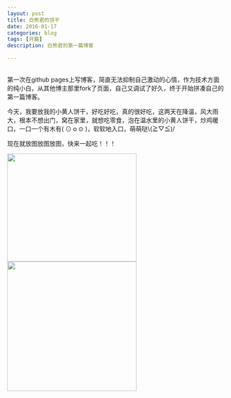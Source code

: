 ```yaml
---
layout: post
title: 白熊君的饼干
date: 2016-01-17
categories: blog
tags: [开篇]
description: 白熊君的第一篇博客

---
```


  <br>第一次在github pages上写博客，简直无法抑制自己激动的心情，作为技术方面的纯小白，从其他博主那里fork了页面，自己又调试了好久，终于开始拼凑自己的第一篇博客。
  <p>今天，我要放我的小黄人饼干，好吃好吃，真的很好吃，这两天在降温，风大雨大，根本不想出门，窝在家里，就想吃零食，泡在温水里的小黄人饼干，炒鸡暖口，一口一个有木有( ⊙ o ⊙ )，软软地入口，萌萌哒\(≧▽≦)/</p>
  <p>现在就放图放图放图，快来一起吃！！！</p>
<img src="http://i4.tietuku.com/47f74797d0dd8bcd.jpg" height="250" width="300">
<img src="http://i4.tietuku.com/96bd39f384cce013.jpg" height="300" width="300">
